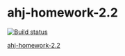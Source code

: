 # ahj-homework-2.2

[![Build status](https://ci.appveyor.com/api/projects/status/0qwd5ktbrbfolpj8?svg=true)](https://ci.appveyor.com/project/Cesaress/ahj-homework-2-2)

[ahj-homework-2.2](https://cesaress.github.io/ahj-homework-2-2/)
